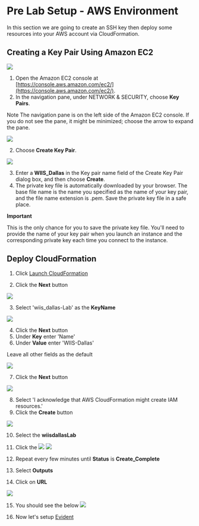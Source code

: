 # Pre Lab Setup - AWS Environment
In this section we are going to create an SSH key then deploy some resources into your AWS account via CloudFormation. 

## Creating a Key Pair Using Amazon EC2
![](https://github.com/Halimer/wiis_dallas/blob/master/images/AWS_EC2.png)

1. Open the Amazon EC2 console at [https://console.aws.amazon.com/ec2/](https://console.aws.amazon.com/ec2/).
2. In the navigation pane, under NETWORK & SECURITY, choose **Key Pairs**.

Note
The navigation pane is on the left side of the Amazon EC2 console. If you do not see the pane, it might be minimized; choose the arrow to expand the pane.

![](https://github.com/Halimer/wiis_dallas/blob/master/images/AWS_Key_Pair.png)

2. Choose **Create Key Pair**.

![](https://github.com/Halimer/wiis_dallas/blob/master/images/AWS_Key_Pair_Name.png)

3. Enter a **WIIS_Dallas** in the Key pair name field of the Create Key Pair dialog box, and then choose **Create**.
4. The private key file is automatically downloaded by your browser. The base file name is the name you specified as the name of your key pair, and the file name extension is .pem. Save the private key file in a safe place.

**Important**

This is the only chance for you to save the private key file. You'll need to provide the name of your key pair when you launch an instance and the corresponding private key each time you connect to the instance.

## Deploy CloudFormation

1. Click <a href="https://console.aws.amazon.com/cloudformation/home?region=us-east-1#/stacks/new?stackName=wiisdallasLab&templateURL=https://s3-us-west-2.amazonaws.com/johammer/Public/LabEnvironment.template" target="_blank">Launch CloudFormation</a>

2. Click the **Next** button

![](https://github.com/Halimer/wiis_dallas/blob/master/images/CFT_S3_Template.png)

3. Select 'wiis_dallas-Lab' as the **KeyName**

![](https://github.com/Halimer/wiis_dallas/blob/master/images/CFT_Details_Template.png)

4. Click the **Next** button
5. Under **Key** enter 'Name'
6. Under **Value** enter 'WIIS-Dallas'

Leave all other fields as the default

![](https://github.com/Halimer/wiis_dallas/blob/master/images/CFT_Options.png)

7. Click the **Next** button

![](https://github.com/Halimer/wiis_dallas/blob/master/images/CFT_Review.png)

8. Select 'I acknowledge that AWS CloudFormation might create IAM resources.'
9. Click the **Create** button

![](https://github.com/Halimer/wiis_dallas/blob/master/images/CFT_Review.png)

10. Select the **wiisdallasLab**
11. Click the ![](https://github.com/Halimer/wiis_dallas/blob/master/images/CFT_Refresh_Button.png)
![](https://github.com/Halimer/wiis_dallas/blob/master/images/CFT_Create_In_Progress.png)

12. Repeat every few minutes until **Status** is **Create_Complete**

13. Select **Outputs**
14. Click on **URL**

![](https://github.com/Halimer/wiis_dallas/blob/master/images/CFT_Create_Complete.png)

15. You should see the below
![](https://github.com/Halimer/wiis_dallas/blob/master/images/CFT_website.png)

16. Now let's setup [Evident](https://github.com/Halimer/wiis_dallas/blob/master/Evident_Lab_Setup/README.md)
